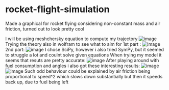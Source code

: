 # rocket-flight-simulation
Made a graphical for rocket flying considering non-constant mass and air friction, turned out to look pretty cool

I will be using meshchersky equation to compute my trajectory
![image](https://user-images.githubusercontent.com/29946764/159598462-2eda823c-e62a-445a-b9d8-93e8c4a5fce7.png)
Trying the theory also in wolfram to see what to aim for
1st part :
![image](https://user-images.githubusercontent.com/29946764/159598506-522cd685-e6ba-4d8a-8bfa-077669607949.png)
2nd part:
![image](https://user-images.githubusercontent.com/29946764/159598523-7c831299-a34c-462e-b982-480abe7a24d4.png)
I chose SciPy, however i also tried SymPy, but it seemed to struggle a lot and coulnt solve given equations
When trying my model it seems that resuts are pretty accurate:
![image](https://user-images.githubusercontent.com/29946764/159598702-d0067f92-43a5-43a5-a2f2-a0bd4cf66920.png)
After playing around with fuel consumption and angles i also got these interesting results:
![image](https://user-images.githubusercontent.com/29946764/159598829-7ec59928-e72e-4ad3-91b4-a0a5d56aeb1e.png)
![image](https://user-images.githubusercontent.com/29946764/159598844-0934e345-88bb-4f52-a95d-2ef06e222ad0.png)
Such odd behaviour could be explained by air friction being proportional to speed^2 which slows down substantially but then it speeds back up, due to fuel being left
